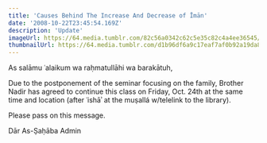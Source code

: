 ```yaml
---
title: 'Causes Behind The Increase And Decrease of Īmān'
date: '2008-10-22T23:45:54.169Z'
description: 'Update'
imageUrl: https://64.media.tumblr.com/82c56a0342c62c5e35c82c4a4ee36545/tumblr_n8xqcjvz431rkxyouo1_1280.jpg
thumbnailUrl: https://64.media.tumblr.com/d1b96df6a9c17eaf7af0b92a19da87b7/tumblr_on0dy7uUNq1uf67vco1_1280.jpg
---
```


As salāmu ʿalaikum wa raḥmatullāhi wa barakātuh,

Due to the postponement of the seminar focusing on the family, Brother Nadir has agreed to continue this class on Friday, Oct. 24th at the same time and location (after ʿishāʾ at the muṣallá w/telelink to the library).

Please pass on this message.

Dār As-Ṣaḥāba Admin
